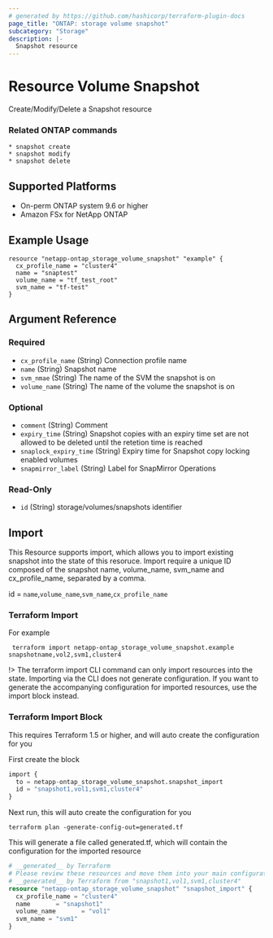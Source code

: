 ```yaml
---
# generated by https://github.com/hashicorp/terraform-plugin-docs
page_title: "ONTAP: storage volume snapshot"
subcategory: "Storage"
description: |-
  Snapshot resource
---
```


# Resource Volume Snapshot

Create/Modify/Delete a Snapshot resource

### Related ONTAP commands
```commandline
* snapshot create
* snapshot modify
* snapshot delete
```

## Supported Platforms
* On-perm ONTAP system 9.6 or higher
* Amazon FSx for NetApp ONTAP

## Example Usage

```
resource "netapp-ontap_storage_volume_snapshot" "example" {
  cx_profile_name = "cluster4"
  name = "snaptest"
  volume_name = "tf_test_root"
  svm_name = "tf-test"
}
```


<!-- schema generated by tfplugindocs -->
## Argument Reference

### Required

- `cx_profile_name` (String) Connection profile name
- `name` (String) Snapshot name
- `svm_nmae` (String) The name of the SVM the snapshot is on
- `volume_name` (String) The name of the volume the snapshot is on

### Optional

- `comment` (String) Comment
- `expiry_time` (String) Snapshot copies with an expiry time set are not allowed to be deleted until the retetion time is reached
- `snaplock_expiry_time` (String) Expiry time for Snapshot copy locking enabled volumes
- `snapmirror_label` (String) Label for SnapMirror Operations

### Read-Only

- `id` (String) storage/volumes/snapshots identifier

## Import
This Resource supports import, which allows you to import existing snapshot into the state of this resoruce.
Import require a unique ID composed of the snapshot name, volume_name, svm_name and cx_profile_name, separated by a comma.

 id = `name`,`volume_name`,`svm_name`,`cx_profile_name`

### Terraform Import

 For example
 ```shell
  terraform import netapp-ontap_storage_volume_snapshot.example snapshotname,vol2,svm1,cluster4
 ```

!> The terraform import CLI command can only import resources into the state. Importing via the CLI does not generate configuration. If you want to generate the accompanying configuration for imported resources, use the import block instead.

### Terraform Import Block
This requires Terraform 1.5 or higher, and will auto create the configuration for you

First create the block
```terraform
import {
  to = netapp-ontap_storage_volume_snapshot.snapshot_import
  id = "snapshot1,vol1,svm1,cluster4"
}
```
Next run, this will auto create the configuration for you
```shell
terraform plan -generate-config-out=generated.tf
```
This will generate a file called generated.tf, which will contain the configuration for the imported resource
```terraform
# __generated__ by Terraform
# Please review these resources and move them into your main configuration files.
# __generated__ by Terraform from "snapshot1,vol1,svm1,cluster4"
resource "netapp-ontap_storage_volume_snapshot" "snapshot_import" {
  cx_profile_name = "cluster4"
  name       = "snapshot1"
  volume_name       = "vol1"
  svm_name = "svm1"
}
```